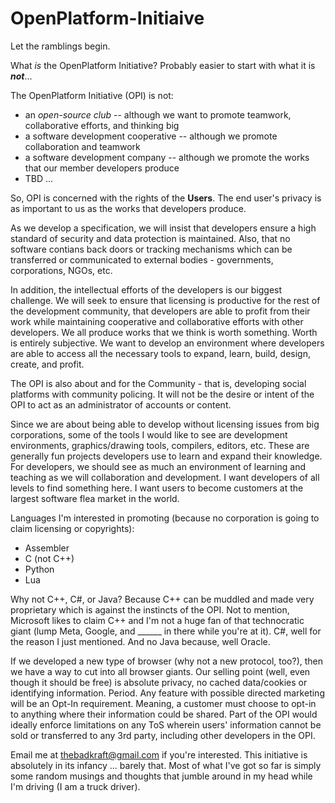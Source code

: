 # OpenPlatform-Initiaive

Let the ramblings begin.

What _is_ the OpenPlatform Initiative? Probably easier to start with what it is **_not_**...

The OpenPlatform Initiative (OPI) is not:  
- an _open-source club_ -- although we want to promote teamwork, collaborative efforts, and thinking big
- a software development cooperative -- although we promote collaboration and teamwork
- a software development company -- although we promote the works that our member developers produce
- TBD ...

So, OPI is concerned with the rights of the **Users**. The end user's privacy is as important to us as the works that developers produce.

As we develop a specification, we will insist that developers ensure a high standard of security and data protection is maintained. Also, that no software contians back doors or tracking mechanisms which can be transferred or communicated to external bodies - governments, corporations, NGOs, etc.

In addition, the intellectual efforts of the developers is our biggest challenge. We will seek to ensure that licensing is productive for the rest of the development community, that developers are able to profit from their work while maintaining cooperative and collaborative efforts with other developers. We all produce works that we think is worth something. Worth is entirely subjective. We want to develop an environment where developers are able to access all the necessary tools to expand, learn, build, design, create, and profit.

The OPI is also about and for the Community - that is, developing social platforms with community policing. It will not be the desire or intent of the OPI to act as an administrator of accounts or content.

Since we are about being able to develop without licensing issues from big corporations, some of the tools I would like to see are development environments, graphics/drawing tools, compilers, editors, etc. These are generally fun projects developers use to learn and expand their knowledge. For developers, we should see as much an environment of learning and teaching as we will collaboration and development. I want developers of all levels to find something here. I want users to become customers at the largest software flea market in the world.

Languages I'm interested in promoting (because no corporation is going to claim licensing or copyrights):
- Assembler
- C (not C++)
- Python
- Lua

Why not C++, C#, or Java? Because C++ can be muddled and made very proprietary which is against the instincts of the OPI. Not to mention, Microsoft likes to claim C++ and I'm not a huge fan of that technocratic giant (lump Meta, Google, and ______ in there while you're at it). C#, well for the reason I just mentioned. And no Java because, well Oracle.

If we developed a new type of browser (why not a new protocol, too?), then we have a way to cut into all browser giants. Our selling point (well, even though it should be free) is absolute privacy, no cached data/cookies or identifying information. Period. Any feature with possible directed marketing will be an Opt-In requirement. Meaning, a customer must choose to opt-in to anything where their information could be shared. Part of the OPI would ideally enforce limitations on any ToS wherein users' information cannot be sold or transferred to any 3rd party, including other developers in the OPI.

Email me at thebadkraft@gmail.com if you're interested. This initiative is absolutely in its infancy ... barely that. Most of what I've got so far is simply some random musings and thoughts that jumble around in my head while I'm driving (I am a truck driver).
